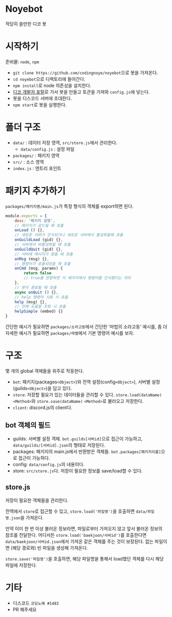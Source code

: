Noyebot
=======
적당히 쓸만한 디코 봇
# 시작하기
준비물: `node`, `npm`
* `git clone https://github.com/codingnoye/noyebot`으로 봇을 가져온다.
* `cd noyebot`으로 디렉토리에 들어간다.
* `npm install`로 node 의존성을 설치한다. 
* [디코 개발자 포탈](https://discordapp.com/developers/applications/)로 가서 봇을 만들고 토큰을 가져와 `config.js`에 넣는다.
* 봇을 디스코드 서버에 초대한다.
* `npm start`로 봇을 실행한다. 
# 폴더 구조
* `data/` : 데이터 저장 영역, `src/store.js`에서 관리한다.
  * `data/config.js` : 설정 파일
* `packages/` : 패키지 영역
* `src/` : 소스 영역
* `index.js` : 엔트리 포인트
# 패키지 추가하기
`packages/패키지명/main.js`가 특정 형식의 객체를 export하면 된다.
```js
module.exports = {
    desc: '패키지 설명',
    // 패키지가 로드될 때 호출
    onLoad () {},
    // 새로운 서버가 인식되거나 새로운 서버에서 활성화될때 호출
    onGuildLoad (gid) {},
    // 서버에서 비활성화될 때 호출
    onGuildQuit (gid) {},
    // 서버에 메시지가 왔을 때 호출
    onMsg (msg) {},
    // 명령어가 호출되었을 때 호출
    onCmd (msg, params) {
        return false
        // true를 반환하면 이 패키지에서 명령어를 인식했다는 의미
    },
    // 봇이 종료될 때 호출
    async onQuit () {},
    // help 명령어 사용 시 호출
    help (msg) {},
    // 전체 도움말 조회 시 호출
    helpSimple (embed) {}
}
```

간단한 예시가 필요하면 `packages/소라고동`에서 간단한 '마법의 소라고동' 예시를, 좀 더 자세한 예시가 필요하면 `packages/레벨`에서 기본 명령어 예시를 보자.

# 구조
몇 개의 global 객체들을 위주로 작동한다.
* `bot`: 패키지(packages`<Object>`)와 전역 설정(config`<Object>`), 서버별 설정(guilds`<Object>`)을 담고 있다.
* `store`: 저장할 필요가 있는 데이터들을 관리할 수 있다. `store.load(dataName)` `<Method>`와 `store.save(dataName)` `<Method>`로 불러오고 저장한다.
* `client`: discord.js의 client다. 
## bot 객체의 필드
* guilds: 서버별 설정 객체. `bot.guilds[서버id]`으로 접근이 가능하고, `data/guilds/[서버id].json`의 형태로 저장된다.
* packages: 패키지의 main.js에서 반환받은 객체들. `bot.packages[패키지이름]`으로 접근이 가능하다.
* config: `data/config.js`의 내용이다.
* store: `src/store.js`다. 저장이 필요한 정보를 save/load할 수 있다.

## store.js
저장이 필요한 객체들을 관리한다.

전역에서 `store`로 접근할 수 있고, `store.load('파일명')`을 호출하면 `data/파일명.json`을 가져온다.

만약 이미 한 번 이상 불러온 정보라면, 파일로부터 가져오지 않고 앞서 불러온 정보의 참조를 전달한다. 어디서든 `store.load('baekjoon/서버id')`를 호출한다면 `data/baekjoon/서버id.json`에서 가져온 같은 객체를 주는 것이 보장된다. 없는 파일이면 (해당 경로와) 빈 파일을 생성해 가져온다.

`store.save('파일명')`을 호출하면, 해당 파일명을 통해서 load했던 객체를 다시 해당 파일에 저장한다.

# 기타
* 디스코드 `코딩노예 #1483`
* PR 해주세요